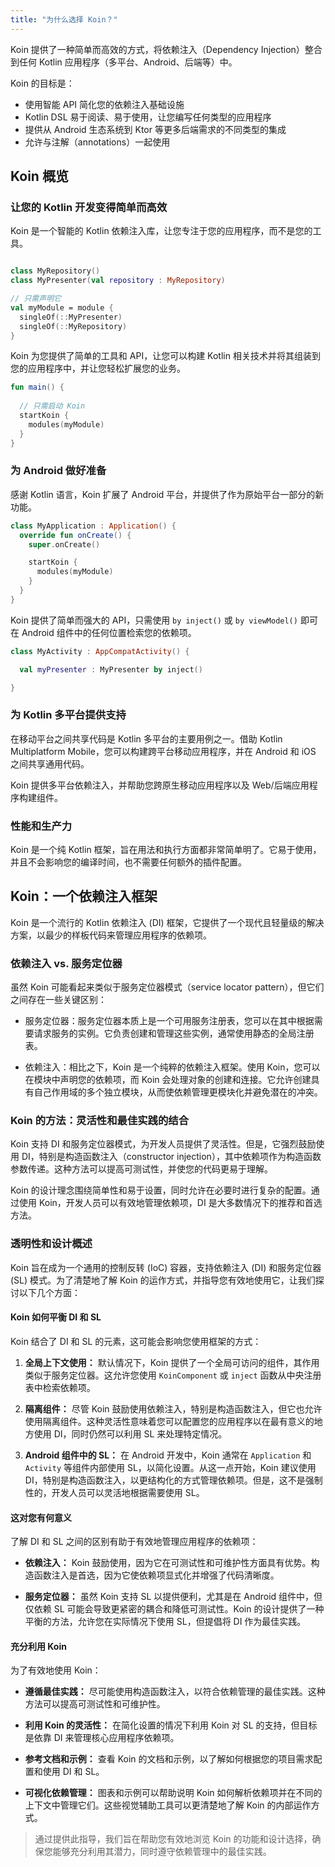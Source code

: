 ```yaml
---
title: "为什么选择 Koin？"
---
```

Koin 提供了一种简单而高效的方式，将依赖注入（Dependency Injection）整合到任何 Kotlin 应用程序（多平台、Android、后端等）中。

Koin 的目标是：
- 使用智能 API 简化您的依赖注入基础设施
- Kotlin DSL 易于阅读、易于使用，让您编写任何类型的应用程序
- 提供从 Android 生态系统到 Ktor 等更多后端需求的不同类型的集成
- 允许与注解（annotations）一起使用

## Koin 概览

### 让您的 Kotlin 开发变得简单而高效

Koin 是一个智能的 Kotlin 依赖注入库，让您专注于您的应用程序，而不是您的工具。

```kotlin

class MyRepository()
class MyPresenter(val repository : MyRepository) 

// 只需声明它
val myModule = module { 
  singleOf(::MyPresenter)
  singleOf(::MyRepository)
}
```

Koin 为您提供了简单的工具和 API，让您可以构建 Kotlin 相关技术并将其组装到您的应用程序中，并让您轻松扩展您的业务。

```kotlin
fun main() { 
  
  // 只需启动 Koin
  startKoin {
    modules(myModule)
  }
} 
```

### 为 Android 做好准备

感谢 Kotlin 语言，Koin 扩展了 Android 平台，并提供了作为原始平台一部分的新功能。

```kotlin
class MyApplication : Application() {
  override fun onCreate() {
    super.onCreate()

    startKoin {
      modules(myModule)
    }
  } 
}
```

Koin 提供了简单而强大的 API，只需使用 `by inject()` 或 `by viewModel()` 即可在 Android 组件中的任何位置检索您的依赖项。

```kotlin
class MyActivity : AppCompatActivity() {

  val myPresenter : MyPresenter by inject()

} 
```

### 为 Kotlin 多平台提供支持

在移动平台之间共享代码是 Kotlin 多平台的主要用例之一。借助 Kotlin Multiplatform Mobile，您可以构建跨平台移动应用程序，并在 Android 和 iOS 之间共享通用代码。

Koin 提供多平台依赖注入，并帮助您跨原生移动应用程序以及 Web/后端应用程序构建组件。

### 性能和生产力

Koin 是一个纯 Kotlin 框架，旨在用法和执行方面都非常简单明了。它易于使用，并且不会影响您的编译时间，也不需要任何额外的插件配置。

## Koin：一个依赖注入框架

Koin 是一个流行的 Kotlin 依赖注入 (DI) 框架，它提供了一个现代且轻量级的解决方案，以最少的样板代码来管理应用程序的依赖项。

### 依赖注入 vs. 服务定位器

虽然 Koin 可能看起来类似于服务定位器模式（service locator pattern），但它们之间存在一些关键区别：

- 服务定位器：服务定位器本质上是一个可用服务注册表，您可以在其中根据需要请求服务的实例。它负责创建和管理这些实例，通常使用静态的全局注册表。

- 依赖注入：相比之下，Koin 是一个纯粹的依赖注入框架。使用 Koin，您可以在模块中声明您的依赖项，而 Koin 会处理对象的创建和连接。它允许创建具有自己作用域的多个独立模块，从而使依赖管理更模块化并避免潜在的冲突。

### Koin 的方法：灵活性和最佳实践的结合

Koin 支持 DI 和服务定位器模式，为开发人员提供了灵活性。但是，它强烈鼓励使用 DI，特别是构造函数注入（constructor injection），其中依赖项作为构造函数参数传递。这种方法可以提高可测试性，并使您的代码更易于理解。

Koin 的设计理念围绕简单性和易于设置，同时允许在必要时进行复杂的配置。通过使用 Koin，开发人员可以有效地管理依赖项，DI 是大多数情况下的推荐和首选方法。

### 透明性和设计概述

Koin 旨在成为一个通用的控制反转 (IoC) 容器，支持依赖注入 (DI) 和服务定位器 (SL) 模式。为了清楚地了解 Koin 的运作方式，并指导您有效地使用它，让我们探讨以下几个方面：

#### Koin 如何平衡 DI 和 SL

Koin 结合了 DI 和 SL 的元素，这可能会影响您使用框架的方式：

1. **全局上下文使用：** 默认情况下，Koin 提供了一个全局可访问的组件，其作用类似于服务定位器。这允许您使用 `KoinComponent` 或 `inject` 函数从中央注册表中检索依赖项。

2. **隔离组件：** 尽管 Koin 鼓励使用依赖注入，特别是构造函数注入，但它也允许使用隔离组件。这种灵活性意味着您可以配置您的应用程序以在最有意义的地方使用 DI，同时仍然可以利用 SL 来处理特定情况。

3. **Android 组件中的 SL：** 在 Android 开发中，Koin 通常在 `Application` 和 `Activity` 等组件内部使用 SL，以简化设置。从这一点开始，Koin 建议使用 DI，特别是构造函数注入，以更结构化的方式管理依赖项。但是，这不是强制性的，开发人员可以灵活地根据需要使用 SL。

#### 这对您有何意义

了解 DI 和 SL 之间的区别有助于有效地管理应用程序的依赖项：

- **依赖注入：** Koin 鼓励使用，因为它在可测试性和可维护性方面具有优势。构造函数注入是首选，因为它使依赖项显式化并增强了代码清晰度。

- **服务定位器：** 虽然 Koin 支持 SL 以提供便利，尤其是在 Android 组件中，但仅依赖 SL 可能会导致更紧密的耦合和降低可测试性。Koin 的设计提供了一种平衡的方法，允许您在实际情况下使用 SL，但提倡将 DI 作为最佳实践。

#### 充分利用 Koin

为了有效地使用 Koin：

- **遵循最佳实践：** 尽可能使用构造函数注入，以符合依赖管理的最佳实践。这种方法可以提高可测试性和可维护性。

- **利用 Koin 的灵活性：** 在简化设置的情况下利用 Koin 对 SL 的支持，但目标是依靠 DI 来管理核心应用程序依赖项。

- **参考文档和示例：** 查看 Koin 的文档和示例，以了解如何根据您的项目需求配置和使用 DI 和 SL。

- **可视化依赖管理：** 图表和示例可以帮助说明 Koin 如何解析依赖项并在不同的上下文中管理它们。这些视觉辅助工具可以更清楚地了解 Koin 的内部运作方式。

> 通过提供此指导，我们旨在帮助您有效地浏览 Koin 的功能和设计选择，确保您能够充分利用其潜力，同时遵守依赖管理中的最佳实践。